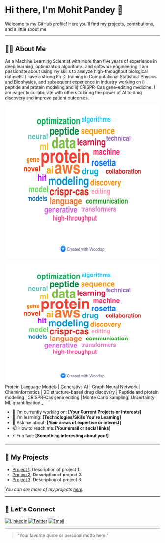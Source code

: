 # Hi there, I'm Mohit Pandey 👋

Welcome to my GitHub profile! Here you'll find my projects, contributions, and a little about me.

---

## 🧑‍💻 About Me
As a Machine Learning Scientist with more than five years of experience in deep learning, optimization algorithms, and software engineering, I am passionate about using my skills to analyze high-throughput biological datasets. I have a strong Ph.D. training in Computational Statistical Physics and Biophysics, and subsequent experience in industry working on i) peptide and protein modeling and ii) CRISPR-Cas gene-editing medicine. I am eager to collaborate with others to bring the power of AI to drug discovery and improve patient outcomes.


<img src="Mohit_skills_wordcloud.jpg" width="750" height="500">

![Word Cloud](Mohit_skills_wordcloud.jpg)
Protein Language Models | Generative AI | Graph Neural Network | Cheminformatics | 3D structure-based drug discovery | Peptide and protein modeling | CRISPR-Cas gene editing | Monte Carlo Sampling| Uncertainty ML quantification
_
- 🔭 I’m currently working on: **[Your Current Projects or Interests]**
- 🌱 I’m learning: **[Technologies/Skills You're Learning]**
- 💬 Ask me about: **[Your areas of expertise or interest]**
- 📫 How to reach me: **[Your email or social links]**
- ⚡ Fun fact: **[Something interesting about you!]**

---

## 📂 My Projects

- [Project 1](https://github.com/mohitpandey92/project1): Description of project 1.
- [Project 2](https://github.com/mohitpandey92/project2): Description of project 2.
- [Project 3](https://github.com/mohitpandey92/project3): Description of project 3.

*You can see more of my projects [here](https://github.com/mohitpandey92?tab=repositories).*

---

## 🤝 Let's Connect

[![LinkedIn](https://img.shields.io/badge/LinkedIn-blue?style=flat&logo=linkedin)](https://linkedin.com/in/YOUR-LINKEDIN)
[![Twitter](https://img.shields.io/badge/Twitter-blue?style=flat&logo=twitter)](https://twitter.com/YOUR-TWITTER)
[![Email](https://img.shields.io/badge/Email-red?style=flat&logo=gmail)](mailto:YOUR-EMAIL@domain.com)

---

> “Your favorite quote or personal motto here.”
